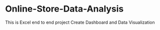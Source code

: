 # Online-Store-Data-Analysis 
This is Excel end to end project
Create Dashboard and Data Visualization
